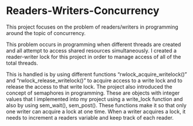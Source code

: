 # Readers-Writers-Concurrency
This project focuses on the problem of readers/writers in programming around the topic of concurrency.

This problem occurs in programming when different threads are created and all attempt to access shared resources simultaneously.
I created a reader-writer lock for this project in order to manage access of all of the total threads. 

This is handled is by using different functions “rwlock_acquire_writelock()” and “rwlock_release_writelock()” to acquire access to a write lock and to release the access to that write lock. 
The project also introduced the concept of semaphores in programming. These are objects with integer values that I implemented into my project using a write_lock function and also by using sem_wait(), sem_post(). These functions make it so that only one writer can acquire a lock at one time. When a writer acquires a lock, it needs to increment a readers variable and keep track of each reader.
